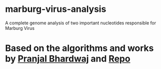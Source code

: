 # marburg-virus-analysis
 
A complete genome analysis of two important nucleotides responsible for Marburg Virus

# Based on the algorithms and works by [Pranjal Bhardwaj](https://github.com/Bhard27) and [Repo](https://github.com/Bhard27/COVID-Genome-DS)
